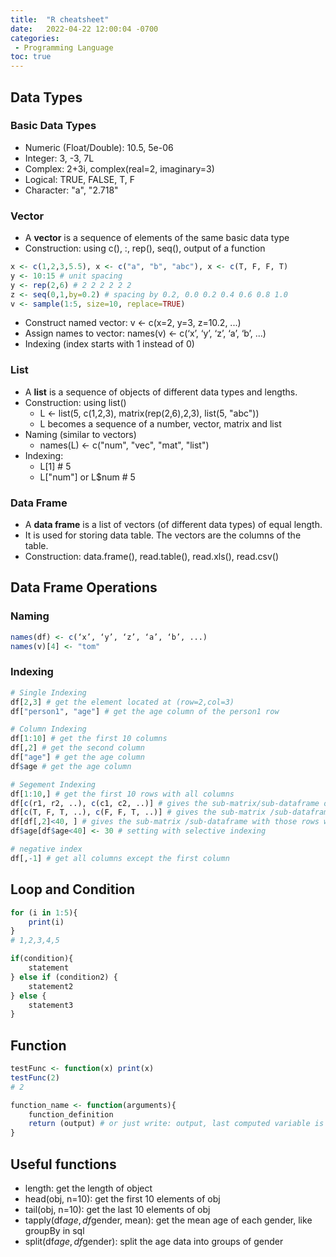 ```yaml
---
title:  "R cheatsheet"
date:   2022-04-22 12:00:04 -0700
categories: 
 - Programming Language
toc: true
---
```


## Data Types
### Basic Data Types
- Numeric (Float/Double): 10.5, 5e-06
- Integer: 3, -3, 7L
- Complex: 2+3i, complex(real=2, imaginary=3)
- Logical: TRUE, FALSE, T, F
- Character: "a", "2.718"

### Vector
- A **vector** is a sequence of elements of the same basic data type
- Construction: using c(), :, rep(), seq(), output of a function

```r
x <- c(1,2,3,5.5), x <- c("a", "b", "abc"), x <- c(T, F, F, T)
y <- 10:15 # unit spacing
y <- rep(2,6) # 2 2 2 2 2 2
z <- seq(0,1,by=0.2) # spacing by 0.2, 0.0 0.2 0.4 0.6 0.8 1.0
v <- sample(1:5, size=10, replace=TRUE)
```

- Construct named vector: v <- c(x=2, y=3, z=10.2, ...)
- Assign names to vector: names(v) <- c(‘x’, ‘y’, ‘z’, ‘a’, ‘b’, ...)
- Indexing (index starts with 1 instead of 0)

### List
- A **list** is a sequence of objects of different data types and lengths.
- Construction: using list()
    - L <- list(5, c(1,2,3), matrix(rep(2,6),2,3), list(5, "abc"))
    - L becomes a sequence of a number, vector, matrix and list
- Naming (similar to vectors)
    - names(L) <- c("num", "vec", "mat", "list")
- Indexing:
    - L[1] # 5
    - L["num"] or L$num # 5

### Data Frame
- A **data frame** is a list of vectors (of different data types) of equal
length.
- It is used for storing data table. The vectors are the columns of the
table.
- Construction: data.frame(), read.table(), read.xls(), read.csv()


## Data Frame Operations

### Naming
```r
names(df) <- c(‘x’, ‘y’, ‘z’, ‘a’, ‘b’, ...) 
names(v)[4] <- "tom"
```

### Indexing
```r
# Single Indexing
df[2,3] # get the element located at (row=2,col=3)
df["person1", "age"] # get the age column of the person1 row

# Column Indexing
df[1:10] # get the first 10 columns
df[,2] # get the second column
df["age"] # get the age column
df$age # get the age column

# Segement Indexing
df[1:10,] # get the first 10 rows with all columns
df[c(r1, r2, ..), c(c1, c2, ..)] # gives the sub-matrix/sub-dataframe of selected rows and columns
df[c(T, F, T, ..), c(F, F, T, ..)] # gives the sub-matrix /sub-dataframe for selected rows and columns corresponding to the "T" values
df[df[,2]<40, ] # gives the sub-matrix /sub-dataframe with those rows whose 2nd column is less than 40
df$age[df$age<40] <- 30 # setting with selective indexing

# negative index
df[,-1] # get all columns except the first column
```


## Loop and Condition
```r
for (i in 1:5){
	print(i)
}
# 1,2,3,4,5

if(condition){ 
	statement
} else if (condition2) { 
	statement2
} else { 
	statement3
}
```

## Function

```r
testFunc <- function(x) print(x)
testFunc(2)
# 2

function_name <- function(arguments){ 
	function_definition
	return (output) # or just write: output, last computed variable is returned 
}
```

## Useful functions

- length: get the length of object
- head(obj, n=10): get the first 10 elements of obj
- tail(obj, n=10): get the last 10 elements of obj
- tapply(df$age, df$gender, mean): get the mean age of each gender, like groupBy in sql
- split(df$age, df$gender): split the age data into groups of gender